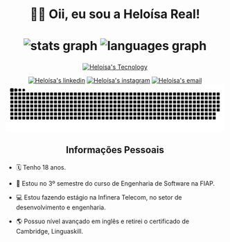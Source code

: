 <!-- Start -->
<h1 align="center"> 👋🏻 Oii, eu sou a Heloísa Real! <h1>

<!-- Stats -->
<div align="center">
  <img src="https://github-readme-stats.vercel.app/api?username=heloisareal&hide_title=false&hide_rank=true&show_icons=true&include_all_commits=true&count_private=true&disable_animations=false&theme=radical&locale=en&hide_border=true" height="150" alt="stats graph"  />
  <img src="https://github-readme-stats.vercel.app/api/top-langs?username=heloisareal&locale=en&hide_title=true&layout=compact&card_width=320&langs_count=8&theme=radical&hide_border=true" height="150" alt="languages graph"  />
</div>

###

<!-- Technologies -->
<p align="center">
  <a href="https://skillicons.dev">
    <img height="45em" src="https://skillicons.dev/icons?i=figma,vscode,python,html,css,js,bootstrap" alt="Heloísa's Tecnology"> 
  </a>
</p>

<!-- Social Media --> 
<div align="center"> 
  <a href="https://www.linkedin.com/in/heloisareal" target="_blank"><img height="35em" src="https://img.shields.io/badge/LinkedIn-0077B5?style=for-the-badge&logo=linkedin&logoColor=white" target="_blank" alt="Heloísa's linkedin"></a> 
  <a href="https://www.instagram.com/heloreal17" target="_blank"><img height="35em" src="https://img.shields.io/badge/Instagram-E4405F?style=for-the-badge&logo=instagram&logoColor=white" target="_blank" alt="Heloísa's instagram"></a>
  <a href="mailto:helorealprojetos@gmail.com" target="_blank"><img height="35em" src="https://img.shields.io/badge/Gmail-D14836?style=for-the-badge&logo=gmail&logoColor=white" target="_blank" alt="Heloísa's email"></a>
</div>

<picture align="center">
  <source media="(prefers-color-scheme: dark)" srcset="https://raw.githubusercontent.com/heloisareal/heloisareal/output/github-contribution-grid-snake-dark.svg">
  <source media="(prefers-color-scheme: light)" srcset="https://raw.githubusercontent.com/heloisareal/heloisareal/output/github-contribution-grid-snake-dark.svg">
  <img align="center" alt="github contribution grid snake animation" src="https://raw.githubusercontent.com/mari4souza/mari4souza/output/github-contribution-grid-snake.svg">
</picture>

<!-- personal information -->
<h2 align="center">Informações Pessoais</h2>

<p>
  
- 🗓️ Tenho 18 anos.

- 📖 Estou no 3º semestre do curso de Engenharia de Software na FIAP.
  
- 💻 Estou fazendo estágio na Infinera Telecom, no setor de desenvolvimento e engenharia.

- 🌎 Possuo nível avançado em inglês e retirei o certificado de Cambridge, Linguaskill.
</p>
